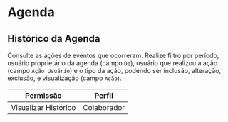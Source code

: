 # Agenda
## Histórico da Agenda
Consulte as ações de eventos que ocorreram. Realize filtro por período, usuário proprietário da agenda (campo `De`), usuário que realizou a ação (campo `Ação Usuário`) e o tipo da ação, podendo ser inclusão, alteração, exclusão, e visualização (campo `Ação`).

| Permissão                   | Perfil      |
| --------------------------- | ----------- |
| Visualizar Histórico        | Colaborador |